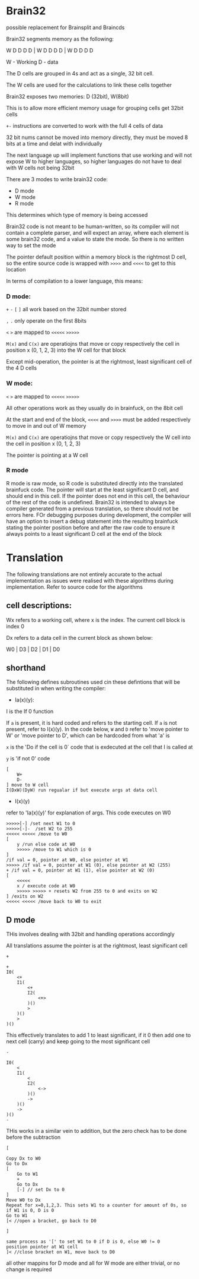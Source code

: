 # Brain32

possible replacement for Brainsplit and Braincds

Brain32 segments memory as the following:

W D D D D | W D D D D | W D D D D

W - Working
D - data

The D cells are grouped in 4s and act as a single, 32 bit cell.

The W cells are used for the calculations to link these cells together

Brain32 exposes two memories: D (32bit), W(8bit)

This is to allow more efficient memory usage for grouping cells get 32bit cells

`+-` instructions are converted to work with the full 4 cells of data

32 bit nums cannot be moved into memory directly, they must be moved 8 bits at a time and delat with individually

The next language up will implement functions that use working and will not expose W to higher languages, so higher languages do not have to deal with W cells not being 32bit



There are 3 modes to write brain32 code:
- D mode
- W mode
- R mode

This determines which type of memory is being accessed

Brain32 code is not meant to be human-written, so its compiler will not contain a complete parser, and will expect an array, where each element is some brain32 code, and a value to state the mode. So there is no written way to set the mode

The pointer default position within a memory block is the rightmost D cell, so the entire source code is wrapped with `>>>>` and `<<<<` to get to this location

In terms of compilation to a lower language, this means:

### D mode:
`+` `-` `[` `]` all work based on the 32bit number stored

`,` `.` only operate on the first 8bits

`<` `>` are mapped to `<<<<<` `>>>>>`

`M(x)` and `C(x)` are operatiojns that move or copy respectively the cell in position x (0, 1, 2, 3) into the W cell for that block

Except mid-operation, the pointer is at the rightmost, least significant cell of the 4 D cells

### W mode:
`<` `>` are mapped to `<<<<<` `>>>>>`

All other operations work as they usually do in brainfuck, on the 8bit cell

At the start and end of the block, `<<<<` and `>>>>` must be added respectively to move in and out of W memory

`M(x)` and `C(x)` are operatiojns that move or copy respectively the W cell into the cell in position x (0, 1, 2, 3)

The pointer is pointing at a W cell

### R mode
R mode is raw mode, so R code is substituted directly into the translated brainfuck code.
The pointer will start at the least significant D cell, and should end in this cell. If the pointer does not end in this cell, the behaviour of the rest of the code is undefined.
Brain32 is intended to always be compiler generated from a previous translation, so there should not be errors here. FOr debugging purposes during development, the compiler will have an option to insert a debug statement into the resulting brainfuck stating the pointer position before and after the raw code to ensure it always points to a least significant D cell at the end of the block


# Translation

The following translations are not entirely accurate to the actual implementation as issues were realised with these algorithms during implementation. Refer to source code for the algorithms

## cell descriptions:

Wx refers to a working cell, where x is the index. The current cell block is index 0

Dx refers to a data cell in the current block as shown below:

W0 | D3 | D2 | D1 | D0
## shorthand

The following defines subroutines used cin these defintions that will be substituted in when writing the compiler:

- Ia(x)(y):

I is the If 0 function

If `a` is present, it is hard coded and refers to the starting cell. If `a` is not present, refer to I(x)(y). In the code below, `W` and `D` refer to 'move pointer to W' or 'move pointer to D', which can be hardcoded from what 'a' is

`x` is the 'Do if the cell is 0` code that is exdecuted at the cell that I is called at

`y` is 'if not 0' code

```
[
    W+
    D-
] move to W cell
I(DxW)(DyW) run regualar if but execute args at data cell
```

- I(x)(y)

refer to 'Ia(x)(y)' for explanation of args. This code executes on W0
```
>>>>>[-] /set next W1 to 0
>>>>>[-]-  /set W2 to 255
<<<<< <<<<< /move to W0
[
    y /run else code at W0
    >>>>> /move to W1 which is 0
]
/if val = 0, pointer at W0, else pointer at W1
>>>>> /if val = 0, pointer at W1 (0), else pointer at W2 (255)
+ /if val = 0, pointer at W1 (1), else pointer at W2 (0)
[
    <<<<<
    x / execute code at W0
    >>>>> >>>>> + resets W2 from 255 to 0 and exits on W2
] /exits on W2
<<<<< <<<<< /move back to W0 to exit
```

## D mode
THis involves dealing with 32bit and handling operations accordingly

All translations assume the pointer is at the rightmost, least significant cell

`+`
```
+
I0(
    <+
    I1(
        <+
        I2(
            <+>
        )()
        >
    )()
    >
)()
```
This effectively translates to add 1 to least significant, if it 0 then add one to next cell (carry) and keep going to the most significant cell

`-`
```
I0(
    <
    I1(
        <
        I2(
            <->
        )()
        ->
    )()
    ->
)()
-
```
THis works in a similar vein to addition, but the zero check has to be done before the subtraction

`[`
```
Copy Dx to W0
Go to Dx
[
    Go to W1
    +
    Go to Dx
    [-] // set Dx to 0
]
Move W0 to Dx
Repeat for x=0,1,2,3. This sets W1 to a counter for amount of 0s, so if W1 is 0, D is 0
Go to W1
[< //open a bracket, go back to D0
```

`]`
```
same process as '[' to set W1 to 0 if D is 0, else W0 != 0
position pointer at W1 cell
]< //close bracket on W1, move back to D0
```

all other mappins for D mode and all for W mode are either trivial, or no change is required